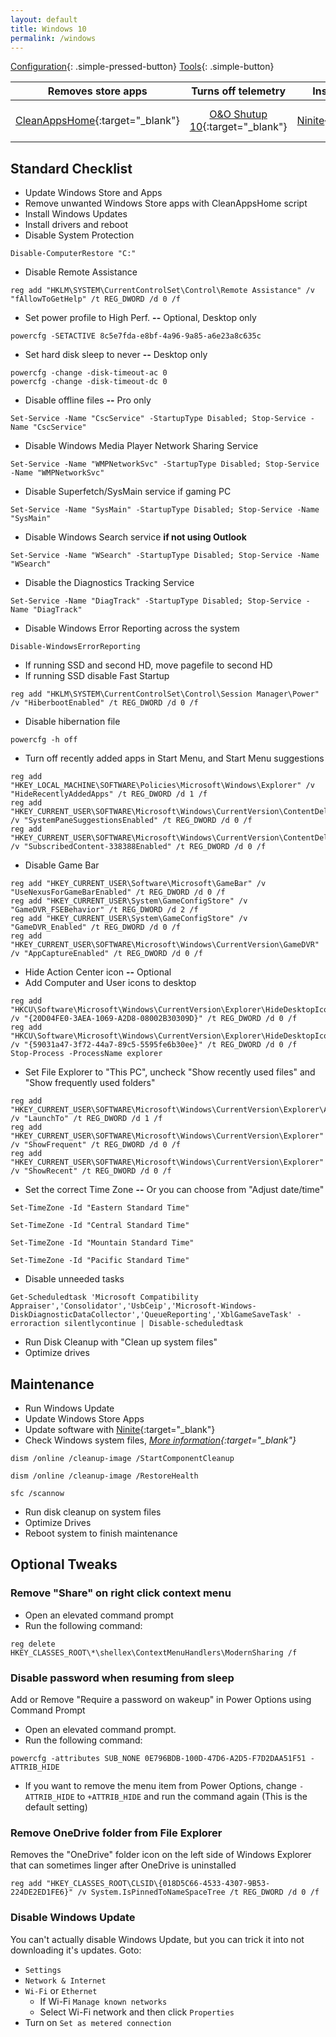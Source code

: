 ```yaml
---
layout: default
title: Windows 10
permalink: /windows
---
```


[Configuration]({{site.url}}/windows){: .simple-pressed-button}
[Tools]({{site.url}}/windows-tools){: .simple-button}

 Removes store apps | Turns off telemetry | Installs software | Finds missing drivers | Creates install media
:------------: | :------------: | :------------: | :------------: | :------------:
[CleanAppsHome](https://github.com/Rockz1152/blackndsky/blob/master/_files/CleanAppsHome.zip){:target="_blank"} | [O&O Shutup 10](https://www.oo-software.com/en/shutup10){:target="_blank"} | [Ninite](https://ninite.com/){:target="_blank"} | [Snappy Driver Installer Origin](https://www.snappy-driver-installer.org/download/){:target="_blank"} | [Windows Media Creation Tool](https://www.microsoft.com/en-us/software-download/windows10){:target="_blank"}

## Standard Checklist
- Update Windows Store and Apps
- Remove unwanted Windows Store apps with CleanAppsHome script
- Install Windows Updates
- Install drivers and reboot
- Disable System Protection
```
Disable-ComputerRestore "C:"
```
- Disable Remote Assistance
```
reg add "HKLM\SYSTEM\CurrentControlSet\Control\Remote Assistance" /v "fAllowToGetHelp" /t REG_DWORD /d 0 /f
```
- Set power profile to High Perf. **--** Optional, Desktop only
```
powercfg -SETACTIVE 8c5e7fda-e8bf-4a96-9a85-a6e23a8c635c
```
- Set hard disk sleep to never **--** Desktop only
```
powercfg -change -disk-timeout-ac 0
powercfg -change -disk-timeout-dc 0
```
- Disable offline files **--** Pro only
```
Set-Service -Name "CscService" -StartupType Disabled; Stop-Service -Name "CscService"
```
- Disable Windows Media Player Network Sharing Service
```
Set-Service -Name "WMPNetworkSvc" -StartupType Disabled; Stop-Service -Name "WMPNetworkSvc"
```
- Disable Superfetch/SysMain service if gaming PC
```
Set-Service -Name "SysMain" -StartupType Disabled; Stop-Service -Name "SysMain"
```
- Disable Windows Search service **if not using Outlook**
```
Set-Service -Name "WSearch" -StartupType Disabled; Stop-Service -Name "WSearch"
```
- Disable the Diagnostics Tracking Service
```
Set-Service -Name "DiagTrack" -StartupType Disabled; Stop-Service -Name "DiagTrack"
```
- Disable Windows Error Reporting across the system
```
Disable-WindowsErrorReporting
```
- If running SSD and second HD, move pagefile to second HD
- If running SSD disable Fast Startup
```
reg add "HKLM\SYSTEM\CurrentControlSet\Control\Session Manager\Power" /v "HiberbootEnabled" /t REG_DWORD /d 0 /f
```
- Disable hibernation file
```
powercfg -h off
```
- Turn off recently added apps in Start Menu, and Start Menu suggestions
```
reg add "HKEY_LOCAL_MACHINE\SOFTWARE\Policies\Microsoft\Windows\Explorer" /v "HideRecentlyAddedApps" /t REG_DWORD /d 1 /f
reg add "HKEY_CURRENT_USER\SOFTWARE\Microsoft\Windows\CurrentVersion\ContentDeliveryManager" /v "SystemPaneSuggestionsEnabled" /t REG_DWORD /d 0 /f
reg add "HKEY_CURRENT_USER\SOFTWARE\Microsoft\Windows\CurrentVersion\ContentDeliveryManager" /v "SubscribedContent-338388Enabled" /t REG_DWORD /d 0 /f
```
- Disable Game Bar
```
reg add "HKEY_CURRENT_USER\Software\Microsoft\GameBar" /v "UseNexusForGameBarEnabled" /t REG_DWORD /d 0 /f
reg add "HKEY_CURRENT_USER\System\GameConfigStore" /v "GameDVR_FSEBehavior" /t REG_DWORD /d 2 /f
reg add "HKEY_CURRENT_USER\System\GameConfigStore" /v "GameDVR_Enabled" /t REG_DWORD /d 0 /f
reg add "HKEY_CURRENT_USER\SOFTWARE\Microsoft\Windows\CurrentVersion\GameDVR" /v "AppCaptureEnabled" /t REG_DWORD /d 0 /f
```
- Hide Action Center icon **--** Optional
- Add Computer and User icons to desktop
```
reg add "HKCU\Software\Microsoft\Windows\CurrentVersion\Explorer\HideDesktopIcons\NewStartPanel" /v "{20D04FE0-3AEA-1069-A2D8-08002B30309D}" /t REG_DWORD /d 0 /f
reg add "HKCU\Software\Microsoft\Windows\CurrentVersion\Explorer\HideDesktopIcons\NewStartPanel" /v "{59031a47-3f72-44a7-89c5-5595fe6b30ee}" /t REG_DWORD /d 0 /f
Stop-Process -ProcessName explorer
```
- Set File Explorer to "This PC", uncheck "Show recently used files" and "Show frequently used folders"
```
reg add "HKEY_CURRENT_USER\SOFTWARE\Microsoft\Windows\CurrentVersion\Explorer\Advanced" /v "LaunchTo" /t REG_DWORD /d 1 /f
reg add "HKEY_CURRENT_USER\SOFTWARE\Microsoft\Windows\CurrentVersion\Explorer" /v "ShowFrequent" /t REG_DWORD /d 0 /f
reg add "HKEY_CURRENT_USER\SOFTWARE\Microsoft\Windows\CurrentVersion\Explorer" /v "ShowRecent" /t REG_DWORD /d 0 /f
```
- Set the correct Time Zone **--** Or you can choose from "Adjust date/time"
```
Set-TimeZone -Id "Eastern Standard Time"
```
```
Set-TimeZone -Id "Central Standard Time"
```
```
Set-TimeZone -Id "Mountain Standard Time"
```
```
Set-TimeZone -Id "Pacific Standard Time"
```
- Disable unneeded tasks
```
Get-Scheduledtask 'Microsoft Compatibility Appraiser','Consolidator','UsbCeip','Microsoft-Windows-DiskDiagnosticDataCollector','QueueReporting','XblGameSaveTask' -erroraction silentlycontinue | Disable-scheduledtask
```
- Run Disk Cleanup with "Clean up system files"
- Optimize drives

## Maintenance
- Run Windows Update
- Update Windows Store Apps
- Update software with [Ninite](https://ninite.com/){:target="_blank"}
- Check Windows system files, *[More information](https://support.microsoft.com/en-us/help/4026529/windows-10-using-system-file-checker){:target="_blank"}*
```
dism /online /cleanup-image /StartComponentCleanup
```
```
dism /online /cleanup-image /RestoreHealth
```
```
sfc /scannow
```
- Run disk cleanup on system files
- Optimize Drives
- Reboot system to finish maintenance

## Optional Tweaks

### Remove "Share" on right click context menu
- Open an elevated command prompt
- Run the following command:
```
reg delete HKEY_CLASSES_ROOT\*\shellex\ContextMenuHandlers\ModernSharing /f
```

### Disable password when resuming from sleep
Add or Remove "Require a password on wakeup" in Power Options using Command Prompt

- Open an elevated command prompt.
- Run the following command:
```
powercfg -attributes SUB_NONE 0E796BDB-100D-47D6-A2D5-F7D2DAA51F51 -ATTRIB_HIDE
```
- If you want to remove the menu item from Power Options, change `-ATTRIB_HIDE` to `+ATTRIB_HIDE` and run the command again (This is the default setting)

### Remove OneDrive folder from File Explorer
Removes the "OneDrive" folder icon on the left side of Windows Explorer that can sometimes linger after OneDrive is uninstalled
```
reg add "HKEY_CLASSES_ROOT\CLSID\{018D5C66-4533-4307-9B53-224DE2ED1FE6}" /v System.IsPinnedToNameSpaceTree /t REG_DWORD /d 0 /f
```

### Disable Windows Update
You can't actually disable Windows Update, but you can trick it into not downloading it's updates. Goto:
- `Settings`
- `Network & Internet`
- `Wi-Fi` or `Ethernet`
  - If Wi-Fi `Manage known networks`
  - Select Wi-Fi network and then click `Properties`
- Turn on `Set as metered connection`
